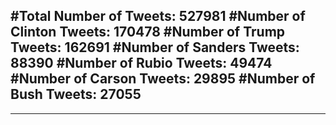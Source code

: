 #Total Number of Tweets: 527981 
#Number of Clinton Tweets: 170478
#Number of Trump Tweets: 162691
#Number of Sanders Tweets: 88390
#Number of Rubio Tweets: 49474
#Number of Carson Tweets: 29895
#Number of Bush Tweets: 27055
---
---
